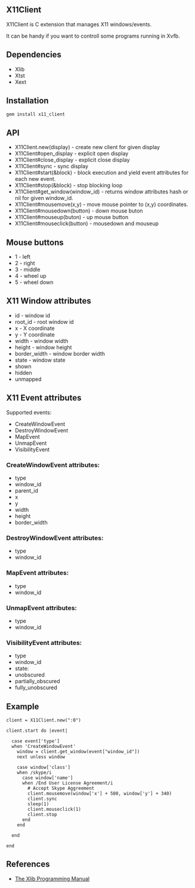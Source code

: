 ## X11Client

X11Client is C extension that manages X11 windows/events.

It can be handy if you want to controll some programs running in Xvfb.

## Dependencies

* Xlib
* Xtst
* Xext

## Installation

    gem install x11_client

## API

* X11Client.new(display) - create new client for given display
* X11Client#open_display - explicit open display
* X11Client#close_display - explicit close display
* X11Client#sync - sync display
* X11Client#start(&block) - block execution and yield event attributes for each new event.
* X11Client#stop(&block) - stop blocking loop
* X11Client#get_window(window_id) - returns window attributes hash or nil for given window_id.
* X11Client#mousemove(x,y) - move mouse pointer to (x,y) coordinates.
* X11Client#mousedown(button) - down mouse buton
* X11Client#mouseup(buton) - up mouse button
* X11Client#mouseclick(button) - mousedown and mouseup

## Mouse buttons

* 1 - left
* 2 - right
* 3 - middle
* 4 - wheel up
* 5 - wheel down

## X11 Window attributes

* id - window id
* root_id - root window id 
* x - X coordinate
* y - Y coordinate
* width - window width
* height - window height
* border_width - window border width
* state - window state
 * shown
 * hidden
 * unmapped

## X11 Event attributes

Supported events:

* CreateWindowEvent
* DestroyWindowEvent
* MapEvent
* UnmapEvent
* VisibilityEvent

### CreateWindowEvent attributes:

* type
* window_id
* parent_id
* x
* y
* width
* height
* border_width

### DestroyWindowEvent attributes:

* type
* window_id

### MapEvent attributes:

* type
* window_id

### UnmapEvent attributes:

* type
* window_id

### VisibilityEvent attributes:

* type
* window_id
* state:
 * unobscured
 * partially_obscured
 * fully_unobscured 

## Example

    client = X11Client.new(":0")

    client.start do |event|

      case event['type']
      when 'CreateWindowEvent'
        window = client.get_window(event["window_id"])
        next unless window

        case window['class']
        when /skype/i
          case window['name']
          when /End User License Agreement/i
            # Accept Skype Aggreement
            client.mousemove(window['x'] + 500, window['y'] + 340)
            client.sync
            sleep(1)
            client.mouseclick(1)
            client.stop
          end
        end

      end

    end

## References

* [The Xlib Programming Manual](http://tronche.com/gui/x/xlib/)
